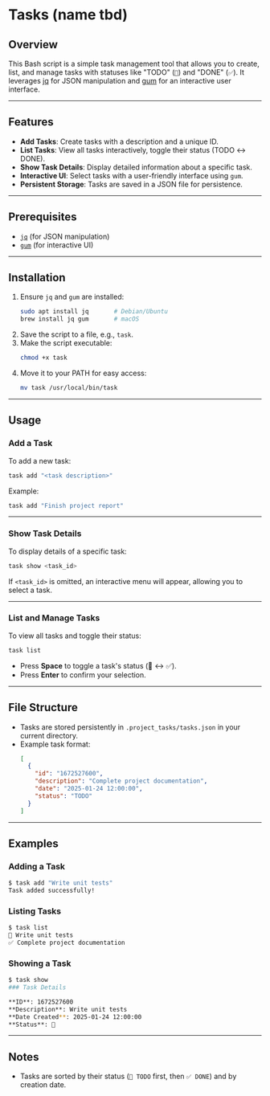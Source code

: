 # Tasks (name tbd)

## Overview
This Bash script is a simple task management tool that allows you to create, list, and manage tasks with statuses like "TODO" (`📝`) and "DONE" (`✅`). It leverages [jq](https://github.com/jqlang/jq) for JSON manipulation and [gum](https://github.com/charmbracelet/gum) for an interactive user interface.

---

## Features
- **Add Tasks**: Create tasks with a description and a unique ID.
- **List Tasks**: View all tasks interactively, toggle their status (TODO ↔ DONE).
- **Show Task Details**: Display detailed information about a specific task.
- **Interactive UI**: Select tasks with a user-friendly interface using `gum`.
- **Persistent Storage**: Tasks are saved in a JSON file for persistence.

---

## Prerequisites
- [`jq`](https://stedolan.github.io/jq/) (for JSON manipulation)
- [`gum`](https://github.com/charmbracelet/gum) (for interactive UI)

---

## Installation
1. Ensure `jq` and `gum` are installed:
   ```bash
   sudo apt install jq       # Debian/Ubuntu
   brew install jq gum       # macOS
   ```
2. Save the script to a file, e.g., `task`.
3. Make the script executable:
   ```bash
   chmod +x task
   ```
4. Move it to your PATH for easy access:
   ```bash
   mv task /usr/local/bin/task
   ```

---

## Usage

### Add a Task
To add a new task:
```bash
task add "<task description>"
```
Example:
```bash
task add "Finish project report"
```

---

### Show Task Details
To display details of a specific task:
```bash
task show <task_id>
```
If `<task_id>` is omitted, an interactive menu will appear, allowing you to select a task.

---

### List and Manage Tasks
To view all tasks and toggle their status:
```bash
task list
```
- Press **Space** to toggle a task's status (📝 ↔ ✅).
- Press **Enter** to confirm your selection.

---

## File Structure
- Tasks are stored persistently in `.project_tasks/tasks.json` in your current directory.
- Example task format:
  ```json
  [
    {
      "id": "1672527600",
      "description": "Complete project documentation",
      "date": "2025-01-24 12:00:00",
      "status": "TODO"
    }
  ]
  ```

---

## Examples

### Adding a Task
```bash
$ task add "Write unit tests"
Task added successfully!
```

### Listing Tasks
```bash
$ task list
📝 Write unit tests
✅ Complete project documentation
```

### Showing a Task
```bash
$ task show
### Task Details

**ID**: 1672527600
**Description**: Write unit tests
**Date Created**: 2025-01-24 12:00:00
**Status**: 📝
```

---

## Notes
- Tasks are sorted by their status (`📝 TODO` first, then `✅ DONE`) and by creation date.

